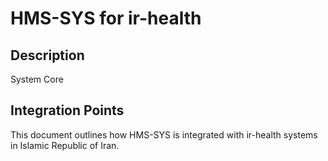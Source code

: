 # HMS-SYS for ir-health

## Description

System Core

## Integration Points

This document outlines how HMS-SYS is integrated with ir-health systems in Islamic Republic of Iran.
